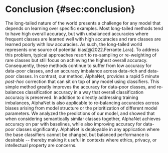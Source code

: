 # Conclusion {#sec:conclusion}

The long-tailed nature of the world presents a challenge for any model
that depends on learning over specific examples. Most long-tailed
methods tend to have high overall accuracy, but with unbalanced
accuracies where frequent classes are learned well with high accuracies
and rare classes are learned poorly with low accuracies. As such, the
long-tailed world represents one source of potential
bias[@2022.Ferrante.Lara]. To address this problem, typical approaches
resort to re-sampling or re-weighting of rare classes but still focus on
achieving the highest overall accuracy. Consequently, these methods
continue to suffer from low accuracy for data-poor classes, and an
accuracy imbalance across data-rich and data-poor classes. In contrast,
our method, AlphaNet, provides a rapid 5 minute _post-hoc_ correction
that can sit on top of any model using classifiers. This simple method
greatly improves the accuracy for data-poor classes, and re-balances
classification accuracy in a way that overall classification accuracy is
preserved. In addition to directly addressing training imbalances,
AlphaNet is also applicable to re-balancing accuracies across biases
arising from model structure or the prioritization of different model
parameters. We analyzed the predictions of our model, and showed that
when considering semantically similar classes together, AlphaNet
achieves accuracy on par with baselines, while also improving accuracy
for data-poor classes significantly. AlphaNet is deployable in any
application where the base classifiers cannot be changed, but balanced
performance is desirable -- thereby making it useful in contexts where
ethics, privacy, or intellectual property are concerns.
